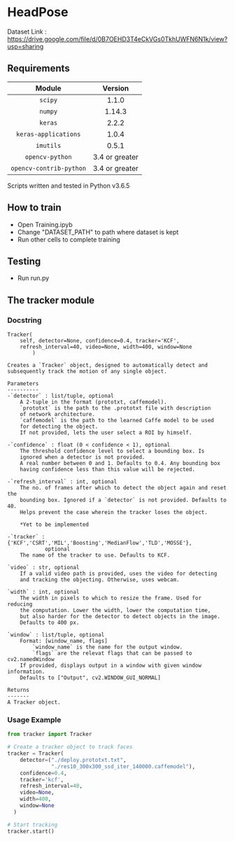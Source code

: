 # HeadPose
Dataset Link : https://drive.google.com/file/d/0B7OEHD3T4eCkVGs0TkhUWFN6N1k/view?usp=sharing 

## Requirements 
  Module                |   Version
  :----------------------:|:--------------:
  `scipy`                 |      1.1.0
  `numpy`                 |     1.14.3
  `keras`                 |      2.2.2
  `keras-applications`    |      1.0.4                    
  `imutils`               |      0.5.1 
  `opencv-python`         |      3.4 or greater
  `opencv-contrib-python` |     3.4 or greater

Scripts written and tested in Python v3.6.5

## How to train
* Open Training.ipyb 
* Change "DATASET_PATH" to path where dataset is kept
* Run other cells to complete training

## Testing
* Run run.py

## The tracker module
### Docstring
```
Tracker(
    self, detector=None, confidence=0.4, tracker='KCF',
    refresh_interval=40, video=None, width=400, window=None
        )

Creates a `Tracker` object, designed to automatically detect and
subsequently track the motion of any single object.

Parameters
----------
-`detector` : list/tuple, optional
    A 2-tuple in the format (prototxt, caffemodel).
    `prototxt` is the path to the .prototxt file with description
    of network architecture.
    `caffemodel` is the path to the learned Caffe model to be used
    for detecting the object.
    If not provided, lets the user select a ROI by himself.

-`confidence` : float (0 < confidence < 1), optional
    The threshold confidence level to select a bounding box. Is
    ignored when a detector is not provided.
    A real number between 0 and 1. Defaults to 0.4. Any bounding box
    having confidence less than this value will be rejected.

-`refresh_interval` : int, optional
    The no. of frames after which to detect the object again and reset the
    bounding box. Ignored if a `detector` is not provided. Defaults to 40.
    Helps prevent the case wherein the tracker loses the object.

    *Yet to be implemented

-`tracker` : {'KCF','CSRT','MIL','Boosting','MedianFlow','TLD','MOSSE'},
            optional
    The name of the tracker to use. Defaults to KCF.

`video` : str, optional
    If a valid video path is provided, uses the video for detecting
    and tracking the objecting. Otherwise, uses webcam.

`width` : int, optional
    The width in pixels to which to resize the frame. Used for reducing
    the computation. Lower the width, lower the computation time,
    but also harder for the detector to detect objects in the image.
    Defaults to 400 px.

`window` : list/tuple, optional
    Format: [window_name, flags]
        `window_name` is the name for the output window.
        `flags` are the relevat flags that can be passed to cv2.namedWindow
    If provided, displays output in a window with given window information.
    Defaults to ["Output", cv2.WINDOW_GUI_NORMAL]

Returns
-------
A Tracker object.
```
### Usage Example
```python
from tracker import Tracker

# Create a tracker object to track faces
tracker = Tracker(
    detector=("./deploy.prototxt.txt",
              "./res10_300x300_ssd_iter_140000.caffemodel"),
    confidence=0.4,
    tracker='kcf',
    refresh_interval=40,
    video=None,
    width=400,
    window=None
  )

# Start tracking
tracker.start()
```

